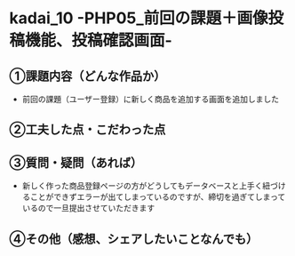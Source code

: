 # kadai_10 -PHP05_前回の課題＋画像投稿機能、投稿確認画面-

## ①課題内容（どんな作品か）
- 前回の課題（ユーザー登録）に新しく商品を追加する画面を追加しました

## ②工夫した点・こだわった点

## ③質問・疑問（あれば）
- 新しく作った商品登録ページの方がどうしてもデータベースと上手く紐づけることができずエラーが出てしまっているのですが、締切を過ぎてしまっているので一旦提出させていただきます

## ④その他（感想、シェアしたいことなんでも）

